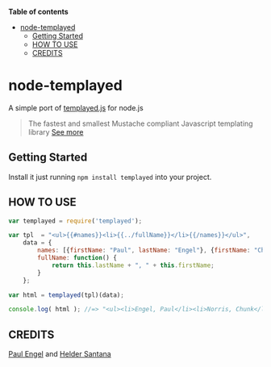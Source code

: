 <!-- START doctoc generated TOC please keep comment here to allow auto update -->
<!-- DON'T EDIT THIS SECTION, INSTEAD RE-RUN doctoc TO UPDATE -->
**Table of contents**

- [node-templayed](#node-templayed)
  - [Getting Started](#getting-started)
  - [HOW TO USE](#how-to-use)
  - [CREDITS](#credits)

<!-- END doctoc generated TOC please keep comment here to allow auto update -->

node-templayed
==============

A simple port of [templayed.js][templayed] for node.js

> The fastest and smallest Mustache compliant Javascript templating library
[See more][templayed]

## Getting Started
Install it just running `npm install templayed` into your project.

## HOW TO USE
```js
var templayed = require('templayed');

var tpl  = "<ul>{{#names}}<li>{{../fullName}}</li>{{/names}}</ul>",
    data = {
        names: [{firstName: "Paul", lastName: "Engel"}, {firstName: "Chunk", lastName: "Norris"}],
        fullName: function() {
            return this.lastName + ", " + this.firstName;
        }
    };

var html = templayed(tpl)(data);

console.log( html ); //=> "<ul><li>Engel, Paul</li><li>Norris, Chunk</li></ul>";
```

## CREDITS
[Paul Engel][author] and [Helder Santana][gitio]

[templayed]: https://github.com/archan937/templayed.js
[author]: https://github.com/archan937
[gitio]: http://heldr.com